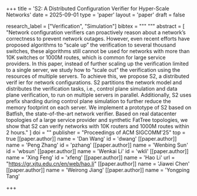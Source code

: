 +++
title = 'S2: A Distributed Configuration Verifier for Hyper-Scale Networks'
date = 2025-09-01
type = 'paper'
layout = 'paper'
draft = false

research_label = ["Verification", "Simulation"]
bibtex = """
"""
abstract = [
    "Network configuration verifiers can proactively reason about a network’s correctness to prevent network outages. However, even recent efforts have proposed algorithms to “scale up” the verification to several thousand switches, these algorithms still cannot be used for networks with more than 10K switches or 1000M routes, which is common for large service providers. In this paper, instead of further scaling up the verification limited to a single server, we study how to “scale out” the verification using the resources of multiple servers. To achieve this, we propose S2, a distributed verif ier for network configurations. S2 partitions the network model and distributes the verification tasks, i.e., control plane simulation and data plane verification, to run on multiple servers in parallel. Additionally, S2 uses prefix sharding during control plane simulation to further reduce the memory footprint on each server. We implement a prototype of S2 based on Batfish, the state-of-the-art network verifier. Based on real datacenter topologies of a large service provider and synthetic FatTree topologies, we show that S2 can verify networks with 10K routers and 1000M routes within 2 hours."
]
doi = ""
publisher = "Proceedings of ACM SIGCOMM'25"
top = true
[[paper.author]]
    name = 'Dan Wang'
    id = 'dwang'
[[paper.author]]
    name = 'Peng Zhang'
    id = 'pzhang'
[[paper.author]]
    name = 'Wenbing Sun'
    id = 'wbsun'
[[paper.author]]
    name = 'Wenkai Li'
    id = 'wkli'
[[paper.author]]
    name = 'Xing Feng'
    id = 'xfeng'
[[paper.author]]
    name = 'Hao Li'
    url = "https://gr.xjtu.edu.cn/en/web/hao.li"
[[paper.author]]
    name = 'Jiawei Chen'
[[paper.author]]
    name = 'Weirong Jiang'
[[paper.author]]
    name = 'Yongping Tang'

+++